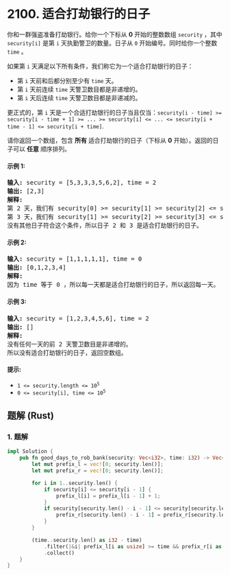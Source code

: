 # 2100. 适合打劫银行的日子
你和一群强盗准备打劫银行。给你一个下标从 **0** 开始的整数数组 `security` ，其中 `security[i]` 是第 `i` 天执勤警卫的数量。日子从 `0` 开始编号。同时给你一个整数 `time` 。

如果第 `i` 天满足以下所有条件，我们称它为一个适合打劫银行的日子：

* 第 `i` 天前和后都分别至少有 `time` 天。
* 第 `i` 天前连续 `time` 天警卫数目都是非递增的。
* 第 `i` 天后连续 `time` 天警卫数目都是非递减的。

更正式的，第 `i` 天是一个合适打劫银行的日子当且仅当：`security[i - time] >= security[i - time + 1] >= ... >= security[i] <= ... <= security[i + time - 1] <= security[i + time]`.

请你返回一个数组，包含 **所有** 适合打劫银行的日子（下标从 **0** 开始）。返回的日子可以 **任意** 顺序排列。

#### 示例 1:
<pre>
<strong>输入:</strong> security = [5,3,3,3,5,6,2], time = 2
<strong>输出:</strong> [2,3]
<strong>解释:</strong>
第 2 天，我们有 security[0] >= security[1] >= security[2] <= security[3] <= security[4] 。
第 3 天，我们有 security[1] >= security[2] >= security[3] <= security[4] <= security[5] 。
没有其他日子符合这个条件，所以日子 2 和 3 是适合打劫银行的日子。
</pre>

#### 示例 2:
<pre>
<strong>输入:</strong> security = [1,1,1,1,1], time = 0
<strong>输出:</strong> [0,1,2,3,4]
<strong>解释:</strong>
因为 time 等于 0 ，所以每一天都是适合打劫银行的日子，所以返回每一天。
</pre>

#### 示例 3:
<pre>
<strong>输入:</strong> security = [1,2,3,4,5,6], time = 2
<strong>输出:</strong> []
<strong>解释:</strong>
没有任何一天的前 2 天警卫数目是非递增的。
所以没有适合打劫银行的日子，返回空数组。
</pre>

#### 提示:
* <code>1 <= security.length <= 10<sup>5</sup></code>
* <code>0 <= security[i], time <= 10<sup>5</sup></code>

## 题解 (Rust)

### 1. 题解
```Rust
impl Solution {
    pub fn good_days_to_rob_bank(security: Vec<i32>, time: i32) -> Vec<i32> {
        let mut prefix_l = vec![0; security.len()];
        let mut prefix_r = vec![0; security.len()];

        for i in 1..security.len() {
            if security[i] <= security[i - 1] {
                prefix_l[i] = prefix_l[i - 1] + 1;
            }
            if security[security.len() - i - 1] <= security[security.len() - i] {
                prefix_r[security.len() - i - 1] = prefix_r[security.len() - i] + 1;
            }
        }

        (time..security.len() as i32 - time)
            .filter(|&i| prefix_l[i as usize] >= time && prefix_r[i as usize] >= time)
            .collect()
    }
}
```
